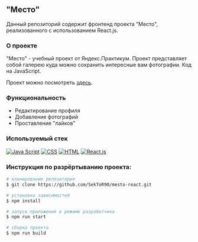 ﻿## "Место"
 Данный репозиторий содержит фронтенд проекта "Место", реализованного с использованием React.js.
 
 ### О проекте
"Место" - учебный проект от Яндекс.Практикум. Проект представляет собой галерею куда можно сохранить интересные вам фотографии. Код на JavaScript.

Проект можно посмотреть [здесь](https://sektor90.github.io/mesto-react/index.html).

### Функциональность
- Редактирование профиля
- Добавление фотографий
- Проставление "лайков"

### Используемый стек
[![Java Script](https://img.icons8.com/color/48/000000/js.png)](https://www.javascript.com/)
[![CSS](https://img.icons8.com/color/50/000000/css.png)]((https://www.w3.org/Style/CSS/specs.ru.html))
[![HTML](https://img.icons8.com/color/50/000000/html.png)](https://www.w3.org/TR/html52/introduction.html#introduction)
[![React.js](https://img.icons8.com/clouds/50/000000/react.png)](https://ru.reactjs.org/)

### Инструкция по разрёртыванию проекта:
```bash
# клонирование репозитория
$ git clone https://github.com/SekToR90/mesto-react.git

# установка зависимостей
$ npm install

# запуск приложения в режиме разработчика
$ npm run start

# сборка проекта
$ npm run build
```
